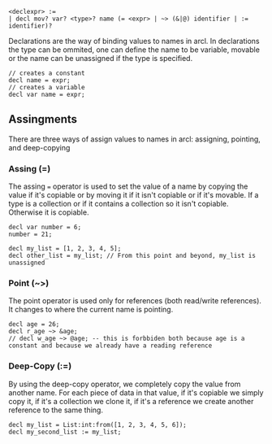 ```
<declexpr> :=
| decl mov? var? <type>? name (= <expr> | ~> (&|@) identifier | := identifier)?
```
Declarations are the way of binding values to names in arcl. In declarations the type can be ommited, one can define the name to be variable, movable or the name can be unassigned if the type is specified.
```
// creates a constant
decl name = expr;
// creates a variable
decl var name = expr;
```

## Assingments
There are three ways of assign values to names in arcl: assigning, pointing, and deep-copying
### Assing (=)
The assing `=` operator is used to set the value of a name by copying the value if it's copiable or by moving it if it isn't copiable or if it's movable.
If a type is a collection or if it contains a collection so it isn't copiable. Otherwise it is copiable.
```
decl var number = 6;
number = 21;

decl my_list = [1, 2, 3, 4, 5];
decl other_list = my_list; // From this point and beyond, my_list is unassigned
```
### Point (~>)
The point operator is used only for references (both read/write references). It changes to where the current name is pointing.
```
decl age = 26;
decl r_age ~> &age;
// decl w_age ~> @age; -- this is forbbiden both because age is a constant and because we already have a reading reference
```
### Deep-Copy (:=)
By using the deep-copy operator, we completely copy the value from another name. For each piece of data in that value, if it's copiable we simply copy it, if it's a collection we clone it, if it's a reference we create another reference to the same thing.
```
decl my_list = List:int:from([1, 2, 3, 4, 5, 6]);
decl my_second_list := my_list;
```